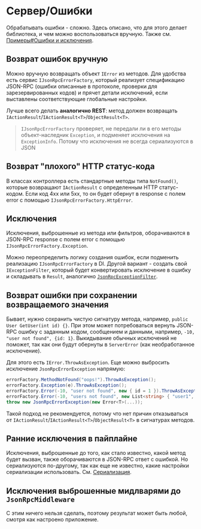 # Сервер/Ошибки

Обрабатывать ошибки - сложно. Здесь описано, что для этого делает библиотека, и чем можно воспользоваться вручную. Также см. [Примеры#Ошибки и исключения](examples?id=Ошибки-и-исключения).

## Возврат ошибок вручную

Можно вручную возвращать объект `IError` из методов. Для удобства есть сервис `IJsonRpcErrorFactory`,
который реализует спецификацию JSON-RPC (ошибки описанные в протоколе, проверки для зарезервированных кодов)
и прячет детали исключений, если выставлены соответствующие глобальные настройки.

Лучше всего делать **аналогично REST**: метод должен возвращать `IActionResult`/`IActionResult<T>`/`ObjectResult<T>`.

> `IJsonRpcErrorFactory` проверяет, не передали ли в его методы объект-наследник `Exception`, и подменяет исключения на `ExceptionInfo`. Потому что исключения не всегда сериализуются в JSON

## Возврат "плохого" HTTP статус-кода

В классах контроллера есть стандартные методы типа `NotFound()`, которые возвращают `IActionResult` с определенным HTTP статус-кодом.
Если код 4xx или 5xx, то он будет обернут в response с полем error с помощью `IJsonRpcErrorFactory.HttpError`.

## Исключения

Исключения, выброшенные из метода или фильтров, оборачиваются в JSON-RPC response с полем error с помощью `IJsonRpcErrorFactory.Exception`.

Можно переопределить логику создания ошибок, если подменить реализацию `IJsonRpcErrorFactory` в DI. Другой вариант - создать свой `IExceptionFilter`, который будет конвертировать исключение в ошибку и складывать в `Result`, аналогично [`JsonRpcExceptionFilter`](https://github.com/tochka-public/Tochka.JsonRpc/blob/master/src/Tochka.JsonRpc.Server/Filters/JsonRpcExceptionFilter.cs).

## Возврат ошибки при сохранении возвращаемого значения

Бывает, нужно сохранить чистую сигнатуру метода, например, `public User GetUser(int id) {}`.
При этом может потребоваться вернуть JSON-RPC ошибку с заданным кодом, сообщением и данными, например, `-10, "user not found", {id: 1}`. Выкидывание обычных исключений не поможет, так как они будут обернуты в `ServerError` (как необработанное исключение).

Для этого есть `IError.ThrowAsException`. Еще можно выбросить исключение `JsonRpcErrorException` напрямую:

```cs
errorFactory.MethodNotFound("oops!").ThrowAsException();
errorFactory.Exception(e).ThrowAsException();
errorFactory.Error(-10, "user not found", new { id = 1 }).ThrowAsException();
errorFactory.Error(-10, "users not found", new List<string> { "user1", "user2" }).ThrowAsException();
throw new JsonRpcErrorException(new Error<T>(...));
```

Такой подход не рекомендуется, потому что нет причин отказываться от `IActionResult`/`IActionResult<T>`/`ObjectResult<T>` в сигнатурах методов.

## Ранние исключения в пайплайне

Исключения, выброшенные до того, как стало известно, какой метод будет вызван, также оборачиваются в JSON-RPC ответ с ошибкой. Но сериализуются по-другому, так как еще не известно, какие настройки сериализации использовать. См. [Сериализация](serialization).

## Исключения выброшенные мидлварями до `JsonRpcMiddleware`

С этим ничего нельзя сделать, поэтому результат может быть любой, смотря как настроено приложение.
